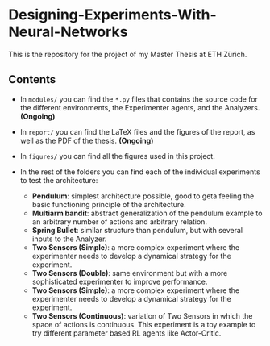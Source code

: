 # Designing-Experiments-With-Neural-Networks
This is the repository for the project of my Master Thesis at ETH Zürich.

## Contents

- In `modules/` you can find the `*.py` files that contains the source code
for the different environments, the Experimenter agents, and the Analyzers. 
  **(Ongoing)**
- In `report/` you can find the LaTeX files and the figures of the report, as
well as the PDF of the thesis.   **(Ongoing)**

- In `figures/` you can find all the figures used in this project.

- In the rest of the folders you can find each of the individual experiments 
to test the architecture:
    - **Pendulum**: simplest architecture possible, good to geta feeling the basic 
    functioning principle of the architecture.
    - **Multiarm bandit**: abstract generalization of the pendulum example to an 
    arbitrary number of actions and arbitrary relation.
    - **Spring Bullet**: similar structure than pendulum, but with several
    inputs to the Analyzer.
    - **Two Sensors (Simple)**: a more complex experiment where the experimenter
    needs to develop a dynamical strategy for the experiment.
    - **Two Sensors (Double)**: same environment but with a more sophisticated
    experimenter to improve performance.
    - **Two Sensors (Simple)**: a more complex experiment where the experimenter
    needs to develop a dynamical strategy for the experiment.
    - **Two Sensors (Continuous)**: variation of Two Sensors in which the space
    of actions is continuous. This experiment is a toy example to try different
    parameter based RL agents like Actor-Critic.

